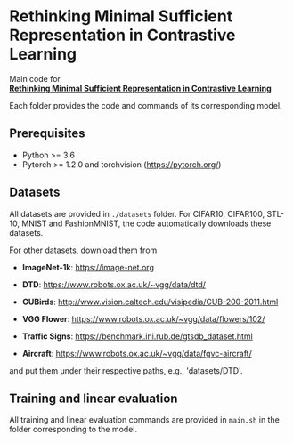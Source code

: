 # Rethinking Minimal Sufficient Representation in Contrastive Learning
Main code for 
<br>
[**Rethinking Minimal Sufficient Representation in Contrastive Learning**](http://arxiv.org/abs/2104.14385)
<br>

Each folder provides the code and commands of its corresponding model.

## Prerequisites
- Python >= 3.6
- Pytorch >= 1.2.0 and torchvision (https://pytorch.org/)

## Datasets
All datasets are provided in `./datasets` folder. For CIFAR10, CIFAR100, STL-10, MNIST and FashionMNIST, the code automatically downloads these datasets. 

For other datasets, download them from

* **ImageNet-1k**: https://image-net.org

* **DTD**: https://www.robots.ox.ac.uk/~vgg/data/dtd/

* **CUBirds**: http://www.vision.caltech.edu/visipedia/CUB-200-2011.html

* **VGG Flower**: https://www.robots.ox.ac.uk/~vgg/data/flowers/102/

* **Traffic Signs**: https://benchmark.ini.rub.de/gtsdb_dataset.html

* **Aircraft**: https://www.robots.ox.ac.uk/~vgg/data/fgvc-aircraft/

and put them under their respective paths, e.g., 'datasets/DTD'.

## Training and linear evaluation
All training and linear evaluation commands are provided in `main.sh` in the folder corresponding to the model.
